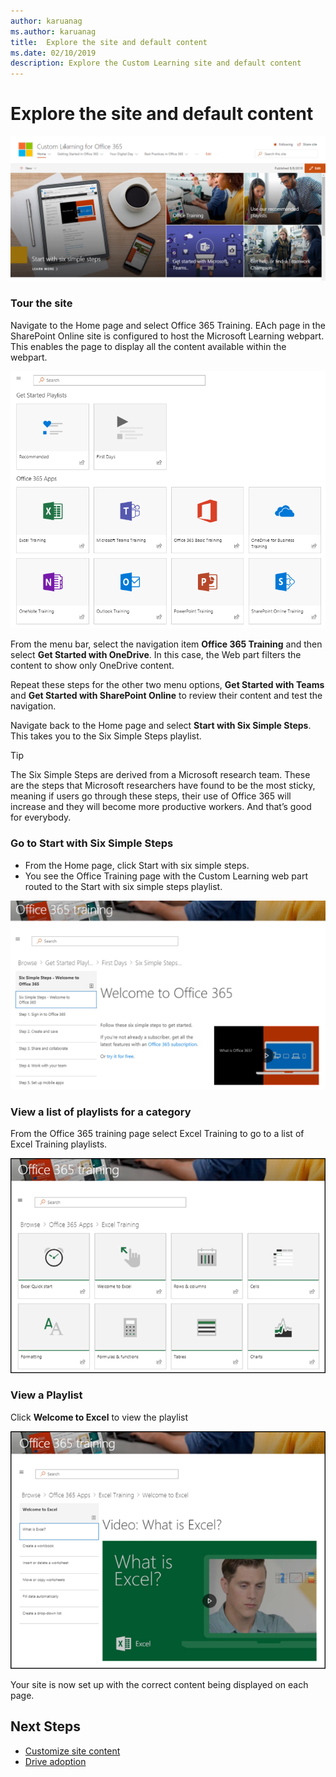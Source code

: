 ```yaml
---
author: karuanag
ms.author: karuanag
title:  Explore the site and default content
ms.date: 02/10/2019
description: Explore the Custom Learning site and default content
---
```


# Explore the site and default content

![Six Simple Steps](media/clo365homepage.png)

### Tour the site 

Navigate to the Home page and select Office 365 Training. EAch page in the SharePoint Online site is configured to host the Microsoft Learning webpart. This enables the page to  display all the content available within the webpart.

![webpart](media/webpart.PNG)

From the menu bar, select the navigation item **Office 365 Training** and then select **Get Started with OneDrive**. In this case, the Web part filters the content to show only OneDrive content.

Repeat these steps for the other two menu options, **Get Started with Teams** and **Get Started with SharePoint Online** to review their content and test the navigation.

Navigate back to the Home page and select **Start with Six Simple Steps**. This takes you to the Six Simple Steps playlist.

> [!TIP]
> The Six Simple Steps are derived from a Microsoft research team. These are the steps that Microsoft researchers have found to be the most sticky, meaning if users go through these steps, their use of Office 365 will increase and they will become more productive workers. And that’s good for everybody.

### Go to Start with Six Simple Steps
- From the Home page, click Start with six simple steps. 
- You see the Office Training page with the Custom Learning web part routed to the Start with six simple steps playlist.  

![Six Steps Playlist](media/clo365sixsteps.png)

### View a list of playlists for a category

From the Office 365 training page select Excel Training to go to a list of Excel Training playlists.

![content_excel.png](media/content_excel.png)

### View a Playlist

Click **Welcome to Excel** to view the playlist

![content_exwel.png](media/content_exwel.png)

Your site is now set up with the correct content being displayed on each page. 

## Next Steps
- [Customize site content](customization.md)
- [Drive adoption](driveadoption.md) 
